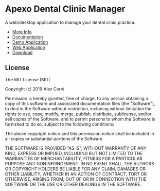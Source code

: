 # Apexo Dental Clinic Manager

A web/desktop application to manage your dental clinic practice.

- [More Info](https://apexo.app)
- [Documentation](https://docs.apexo.app)
- [Demo Application](https://demo.apexo.app)
- [Web Application](https://web.apexo.app)
- [Download](https://github.com/alexcorvi/apexo/releases/)

## License

The MIT License (MIT)

Copyright (c) 2019 Alex Corvi

Permission is hereby granted, free of charge, to any person obtaining a copy of this software and associated documentation files (the "Software"), to deal in the Software without restriction, including without limitation the rights to use, copy, modify, merge, publish, distribute, sublicense, and/or sell copies of the Software, and to permit persons to whom the Software is furnished to do so, subject to the following conditions:

The above copyright notice and this permission notice shall be included in all copies or substantial portions of the Software.

THE SOFTWARE IS PROVIDED "AS IS", WITHOUT WARRANTY OF ANY KIND, EXPRESS OR IMPLIED, INCLUDING BUT NOT LIMITED TO THE WARRANTIES OF MERCHANTABILITY, FITNESS FOR A PARTICULAR PURPOSE AND NONINFRINGEMENT. IN NO EVENT SHALL THE AUTHORS OR COPYRIGHT HOLDERS BE LIABLE FOR ANY CLAIM, DAMAGES OR OTHER LIABILITY, WHETHER IN AN ACTION OF CONTRACT, TORT OR OTHERWISE, ARISING FROM, OUT OF OR IN CONNECTION WITH THE SOFTWARE OR THE USE OR OTHER DEALINGS IN THE SOFTWARE.